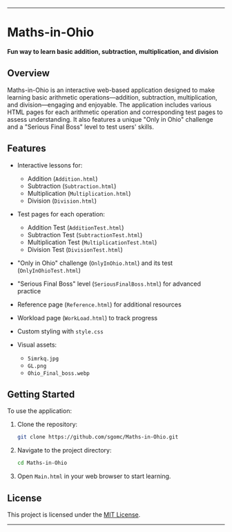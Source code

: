 
---
# Maths-in-Ohio

**Fun way to learn basic addition, subtraction, multiplication, and division**

## Overview

Maths-in-Ohio is an interactive web-based application designed to make learning basic arithmetic operations—addition, subtraction, multiplication, and division—engaging and enjoyable. The application includes various HTML pages for each arithmetic operation and corresponding test pages to assess understanding. It also features a unique "Only in Ohio" challenge and a "Serious Final Boss" level to test users' skills.

## Features

* Interactive lessons for:

  * Addition (`Addition.html`)
  * Subtraction (`Subtraction.html`)
  * Multiplication (`Multiplication.html`)
  * Division (`Division.html`)
* Test pages for each operation:

  * Addition Test (`AdditionTest.html`)
  * Subtraction Test (`SubtractionTest.html`)
  * Multiplication Test (`MultiplicationTest.html`)
  * Division Test (`DivisionTest.html`)
* "Only in Ohio" challenge (`OnlyInOhio.html`) and its test (`OnlyInOhioTest.html`)
* "Serious Final Boss" level (`SeriousFinalBoss.html`) for advanced practice
* Reference page (`Reference.html`) for additional resources
* Workload page (`WorkLoad.html`) to track progress
* Custom styling with `style.css`
* Visual assets:

  * `5imrkq.jpg`
  * `GL.png`
  * `Ohio_Final_boss.webp`

## Getting Started

To use the application:

1. Clone the repository:

   ```bash
   git clone https://github.com/sgomc/Maths-in-Ohio.git
   ```



2. Navigate to the project directory:

   ```bash
   cd Maths-in-Ohio
   ```



3. Open `Main.html` in your web browser to start learning.

## License

This project is licensed under the [MIT License](LICENSE).

---
